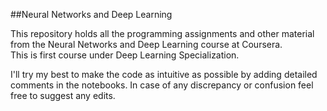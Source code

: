 ##Neural Networks and Deep Learning

This repository holds all the programming assignments and other material from the Neural Networks and Deep Learning course at Coursera.  
This is first course under Deep Learning Specialization.

I'll try my best to make the code as intuitive as possible by adding detailed comments in the notebooks. In case of any discrepancy or confusion feel free to suggest any edits.